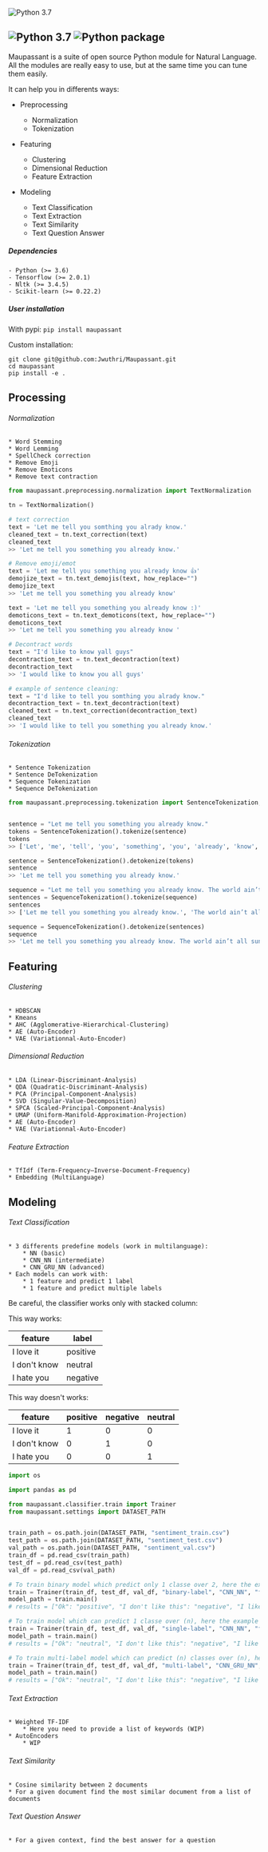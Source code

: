 ![Python 3.7](maupassant/website/static/img/logo/logo.png)

![Python 3.7](https://img.shields.io/badge/python-3.7-blue.svg)
![Python package](https://github.com/Jwuthri/Maupassant/workflows/Python%20package/badge.svg)
-----------------

Maupassant is a suite of open source Python module for Natural Language. All the modules are really easy to use, but at the same time you can tune them easily. 

It can help you in differents ways:

* Preprocessing
    * Normalization
    * Tokenization

* Featuring
    * Clustering
    * Dimensional Reduction
    * Feature Extraction

* Modeling
    * Text Classification
    * Text Extraction
    * Text Similarity
    * Text Question Answer

##### Dependencies
```
- Python (>= 3.6)
- Tensorflow (>= 2.0.1)
- Nltk (>= 3.4.5)
- Scikit-learn (>= 0.22.2)
```

##### User installation
With pypi:
```pip install maupassant```

Custom installation:
```
git clone git@github.com:Jwuthri/Maupassant.git
cd maupassant
pip install -e .
```

Processing
----------
###### Normalization
```
* Word Stemming
* Word Lemming
* SpellCheck correction
* Remove Emoji
* Remove Emoticons
* Remove text contraction
```

```python
from maupassant.preprocessing.normalization import TextNormalization

tn = TextNormalization()

# text correction
text = 'Let me tell you somthing you alrady know.'
cleaned_text = tn.text_correction(text)
cleaned_text
>> 'Let me tell you something you already know.'

# Remove emoji/emot
text = 'Let me tell you something you already know 👍'
demojize_text = tn.text_demojis(text, how_replace="")
demojize_text
>> 'Let me tell you something you already know'

text = 'Let me tell you something you already know :)'
demoticons_text = tn.text_demoticons(text, how_replace="")
demoticons_text
>> 'Let me tell you something you already know '

# Decontract words
text = "I'd like to know yall guys"
decontraction_text = tn.text_decontraction(text)
decontraction_text
>> 'I would like to know you all guys'

# example of sentence cleaning:
text = "I'd like to tell you somthing you alrady know."
decontraction_text = tn.text_decontraction(text)
cleaned_text = tn.text_correction(decontraction_text)
cleaned_text
>> 'I would like to tell you something you already know.'
```

###### Tokenization
```
* Sentence Tokenization
* Sentence DeTokenization
* Sequence Tokenization
* Sequence DeTokenization
```

```python
from maupassant.preprocessing.tokenization import SentenceTokenization, SequenceTokenization


sentence = "Let me tell you something you already know."
tokens = SentenceTokenization().tokenize(sentence)
tokens
>> ['Let', 'me', 'tell', 'you', 'something', 'you', 'already', 'know', '.']

sentence = SentenceTokenization().detokenize(tokens)
sentence
>> 'Let me tell you something you already know.'

sequence = "Let me tell you something you already know. The world ain’t all sunshine and rainbows."
sentences = SequenceTokenization().tokenize(sequence)
sentences
>> ['Let me tell you something you already know.', 'The world ain’t all sunshine and rainbows.']

sequence = SequenceTokenization().detokenize(sentences)
sequence
>> 'Let me tell you something you already know. The world ain’t all sunshine and rainbows.'
```

Featuring
---------
###### Clustering
```
* HDBSCAN
* Kmeans
* AHC (Agglomerative-Hierarchical-Clustering)
* AE (Auto-Encoder)
* VAE (Variationnal-Auto-Encoder)
```
###### Dimensional Reduction
```
* LDA (Linear-Discriminant-Analysis)
* QDA (Quadratic-Discriminant-Analysis)
* PCA (Principal-Component-Analysis)
* SVD (Singular-Value-Decomposition)
* SPCA (Scaled-Principal-Component-Analysis)
* UMAP (Uniform-Manifold-Approximation-Projection)
* AE (Auto-Encoder)
* VAE (Variationnal-Auto-Encoder)
```
###### Feature Extraction
```
* TfIdf (Term-Frequency–Inverse-Document-Frequency)
* Embedding (MultiLanguage)
```

Modeling
---------
###### Text Classification
```
* 3 differents predefine models (work in multilanguage):
    * NN (basic)
    * CNN_NN (intermediate)
    * CNN_GRU_NN (advanced)
* Each models can work with:
    * 1 feature and predict 1 label
    * 1 feature and predict multiple labels
```
Be careful, the classifier works only with stacked column:

This way works:

| feature      | label    |
|--------------|----------|
| I love it    | positive |
| I don't know | neutral  |
| I hate you   | negative |

This way doesn't works:

| feature      | positive | negative | neutral |
|--------------|----------|----------|---------|
| I love it    | 1        | 0        | 0       |
| I don't know | 0        | 1        | 0       |
| I hate you   | 0        | 0        | 1       |

```python
import os

import pandas as pd

from maupassant.classifier.train import Trainer
from maupassant.settings import DATASET_PATH


train_path = os.path.join(DATASET_PATH, "sentiment_train.csv")
test_path = os.path.join(DATASET_PATH, "sentiment_test.csv")
val_path = os.path.join(DATASET_PATH, "sentiment_val.csv")
train_df = pd.read_csv(train_path)
test_df = pd.read_csv(test_path)
val_df = pd.read_csv(val_path)

# To train binary model which predict only 1 classe over 2, here the example predict positive/negative
train = Trainer(train_df, test_df, val_df, "binary-label", "CNN_NN", "feature", "binary", epochs=5, multi_label=False)
model_path = train.main()
# results = ["Ok": "positive", "I don't like this": "negative", "I like it": "positive", "Fuck you": "negative"]

# To train model which can predict 1 classe over (n), here the example predict insult/negative/neutral/obscene/offensive/positive/toxic
train = Trainer(train_df, test_df, val_df, "single-label", "CNN_NN", "feature", "single", epochs=5, multi_label=False)
model_path = train.main()
# results = ["Ok": "neutral", "I don't like this": "negative", "I like it": "positive", "Fuck you": "insult"]

# To train multi-label model which can predict (n) classes over (n), here the example insult/negative/neutral/obscene/offensive/positive/toxic
train = Trainer(train_df, test_df, val_df, "multi-label", "CNN_GRU_NN", "feature", "multi", epochs=5, multi_label=True)
model_path = train.main()
# results = ["Ok": "neutral", "I don't like this": "negative", "I like it": "positive", "Fuck you": ("negative", "toxic", "insult")]

```
###### Text Extraction
```
* Weighted TF-IDF
    * Here you need to provide a list of keywords (WIP)
* AutoEncoders
    * WIP
```
###### Text Similarity
```
* Cosine similarity between 2 documents
* For a given document find the most similar document from a list of documents
```
###### Text Question Answer
```
* For a given context, find the best answer for a question
```
